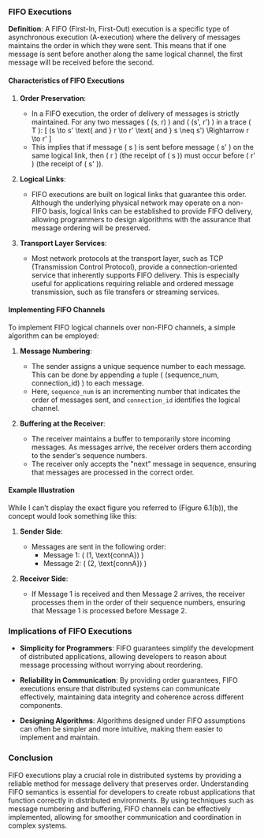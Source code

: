 ### FIFO Executions

**Definition**: A FIFO (First-In, First-Out) execution is a specific type of asynchronous execution (A-execution) where the delivery of messages maintains the order in which they were sent. This means that if one message is sent before another along the same logical channel, the first message will be received before the second.

#### Characteristics of FIFO Executions

1. **Order Preservation**:
   - In a FIFO execution, the order of delivery of messages is strictly maintained. For any two messages \( (s, r) \) and \( (s', r') \) in a trace \( T \):
     \[
     (s \to s' \text{ and } r \to r' \text{ and } s \neq s') \Rightarrow r \to r'
     \]
   - This implies that if message \( s \) is sent before message \( s' \) on the same logical link, then \( r \) (the receipt of \( s \)) must occur before \( r' \) (the receipt of \( s' \)).

2. **Logical Links**:
   - FIFO executions are built on logical links that guarantee this order. Although the underlying physical network may operate on a non-FIFO basis, logical links can be established to provide FIFO delivery, allowing programmers to design algorithms with the assurance that message ordering will be preserved.

3. **Transport Layer Services**:
   - Most network protocols at the transport layer, such as TCP (Transmission Control Protocol), provide a connection-oriented service that inherently supports FIFO delivery. This is especially useful for applications requiring reliable and ordered message transmission, such as file transfers or streaming services.

#### Implementing FIFO Channels

To implement FIFO logical channels over non-FIFO channels, a simple algorithm can be employed:

1. **Message Numbering**:
   - The sender assigns a unique sequence number to each message. This can be done by appending a tuple \( (sequence\_num, connection\_id) \) to each message.
   - Here, `sequence_num` is an incrementing number that indicates the order of messages sent, and `connection_id` identifies the logical channel.

2. **Buffering at the Receiver**:
   - The receiver maintains a buffer to temporarily store incoming messages. As messages arrive, the receiver orders them according to the sender's sequence numbers.
   - The receiver only accepts the "next" message in sequence, ensuring that messages are processed in the correct order.

#### Example Illustration

While I can't display the exact figure you referred to (Figure 6.1(b)), the concept would look something like this:

1. **Sender Side**:
   - Messages are sent in the following order:
     - Message 1: \( (1, \text{connA}) \)
     - Message 2: \( (2, \text{connA}) \)

2. **Receiver Side**:
   - If Message 1 is received and then Message 2 arrives, the receiver processes them in the order of their sequence numbers, ensuring that Message 1 is processed before Message 2.

### Implications of FIFO Executions

- **Simplicity for Programmers**: FIFO guarantees simplify the development of distributed applications, allowing developers to reason about message processing without worrying about reordering.

- **Reliability in Communication**: By providing order guarantees, FIFO executions ensure that distributed systems can communicate effectively, maintaining data integrity and coherence across different components.

- **Designing Algorithms**: Algorithms designed under FIFO assumptions can often be simpler and more intuitive, making them easier to implement and maintain.

### Conclusion

FIFO executions play a crucial role in distributed systems by providing a reliable method for message delivery that preserves order. Understanding FIFO semantics is essential for developers to create robust applications that function correctly in distributed environments. By using techniques such as message numbering and buffering, FIFO channels can be effectively implemented, allowing for smoother communication and coordination in complex systems.
